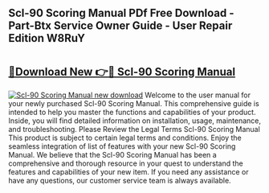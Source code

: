 ## Scl-90 Scoring Manual PDf Free Download - Part-Btx Service Owner Guide - User Repair Edition W8RuY

# <h2><a href="http://cf28134.oget.top/?id=Scl-90+Scoring+Manual">🔗Download New 👉🔴 Scl-90 Scoring Manual</a></h2>

[![Scl-90 Scoring Manual new download](https://i.imgur.com/5g1atiW.png)](http://cf28134.oget.top/?id=Scl-90+Scoring+Manual)
Welcome to the user manual for your newly purchased Scl-90 Scoring Manual. This comprehensive guide is intended to help you master the functions and capabilities of your product. Inside, you will find detailed information on installation, usage, maintenance, and troubleshooting. Please Review the Legal Terms Scl-90 Scoring Manual This product is subject to certain legal terms and conditions. Enjoy the seamless integration of list of features with your new Scl-90 Scoring Manual. We believe that the Scl-90 Scoring Manual has been a comprehensive and thorough resource in your quest to understand the features and capabilities of your new item. If you need any assistance or have any questions, our customer service team is always available.
